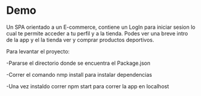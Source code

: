 # Demo

Un SPA orientado a un E-commerce, contiene un LogIn para iniciar sesion lo cual te permite acceder a tu perfil y a la tienda. Podes ver una breve intro de la app y el la tienda ver y comprar productos deportivos.

Para levantar el proyecto:

-Pararse el directorio donde se encuentra el Package.json

-Correr el comando nmp install para instalar dependencias

-Una vez instaldo correr npm start para correr la app en localhost